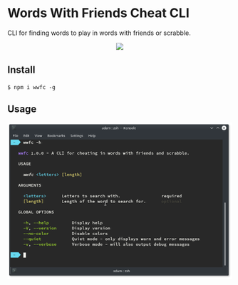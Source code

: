 # Words With Friends Cheat CLI
CLI for finding words to play in words with friends or scrabble.

<p align="center">
 <img src="https://github.com/z3nz/wwfc/raw/master/assets/usage.png" width="600">
</p>

## Install
```
$ npm i wwfc -g
```


## Usage
<p align="center">
 <img src="https://github.com/z3nz/wwfc/raw/master/assets/help.png" width="600">
</p>
